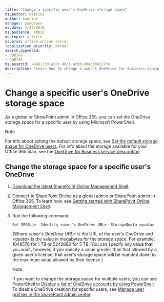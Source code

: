 ```yaml
---
title: "Change a specific user's OneDrive storage space"
ms.author: kaarins
author: kaarins
manager: pamgreen
ms.date: 4/27/2018
ms.audience: Admin
ms.topic: article
ms.prod: office-online-server
localization_priority: Normal
search.appverid:
- ODB160
- ODB150
ms.assetid: 7448173d-a38c-48cf-acbb-09ac1b6237d4
description: "Learn how to change a user's OneDrive for Business storage space by using PowerShell"
---
```


# Change a specific user's OneDrive storage space

As a global or SharePoint admin in Office 365, you can set the OneDrive storage space for a specific user by using Microsoft PowerShell.
  
> [!NOTE]
> For info about setting the default storage space, see [Set the default storage space for OneDrive users](set-default-storage-space.md). For info about the storage available for your Office 365 plan, see the [OneDrive for Business service description](https://go.microsoft.com/fwlink/?linkid=826071). 
  
## Change the storage space for a specific user's OneDrive

1. [Download the latest SharePoint Online Management Shell](https://go.microsoft.com/fwlink/p/?LinkId=255251).
    
2. Connect to SharePoint Online as a global admin or SharePoint admin in Office 365. To learn how, see [Getting started with SharePoint Online Management Shell](https://go.microsoft.com/fwlink/?linkid=869066).
    
3. Run the following command:
    
      ```
      Set-SPOSite -Identity <user's OneDrive URL> -StorageQuota <quota>
      ```

      (Where  _\<user's OneDrive URL\>_ is the URL of the user's OneDrive and  _\<quota\>_ is the value in megabytes for the storage space. For example, 1048576 for 1 TB or 5242880 for 5 TB. You can specify any value that you want, however, if you specify a value greater than that allowed by a given user's license, that user's storage space will be rounded down to the maximum value allowed by their license.) 
    
    > [!NOTE]
    > If you want to change the storage space for multiple users, you can use PowerShell to [Display a list of OneDrive accounts by using PowerShell](list-onedrive-urls.md). To disable OneDrive creation for specific users, see [Manage user profiles in the SharePoint admin center](https://support.office.com/article/494bec9c-6654-41f0-920f-f7f937ea9723#disableonedrivecreation). 
  

